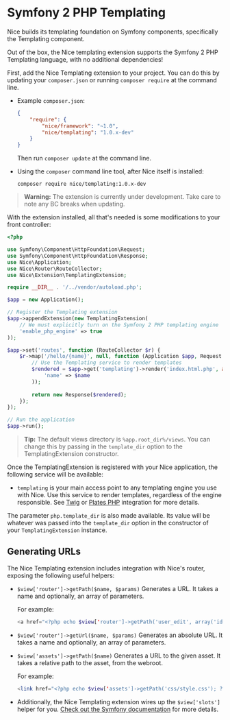 Symfony 2 PHP Templating
========================

Nice builds its templating foundation on Symfony components, specifically the Templating component.

Out of the box, the Nice templating extension supports the Symfony 2 PHP Templating language, with no
additional dependencies!

First, add the Nice Templating extension to your project. You can do this by updating your `composer.json` or
running `composer require` at the command line.

*   Example `composer.json`:

    ```json
    {
        "require": {
            "nice/framework": "~1.0",
            "nice/templating": "1.0.x-dev"
        }
    }
    ```
    
    Then run `composer update` at the command line.
    

*   Using the `composer` command line tool, after Nice itself is installed:

    ```
    composer require nice/templating:1.0.x-dev
    ```

> **Warning:** The extension is currently under development. Take care to note any BC breaks when updating.


With the extension installed, all that's needed is some modifications to your front controller:

```php
<?php

use Symfony\Component\HttpFoundation\Request;
use Symfony\Component\HttpFoundation\Response;
use Nice\Application;
use Nice\Router\RouteCollector;
use Nice\Extension\TemplatingExtension;

require __DIR__ . '/../vendor/autoload.php';

$app = new Application();

// Register the Templating extension
$app->appendExtension(new TemplatingExtension(
    // We must explicitly turn on the Symfony 2 PHP templating engine
    'enable_php_engine' => true
));

$app->set('routes', function (RouteCollector $r) {
    $r->map('/hello/{name}', null, function (Application $app, Request $request, $name) {
        // Use the Templating service to render templates
        $rendered = $app->get('templating')->render('index.html.php', array(
            'name' => $name
        ));
        
        return new Response($rendered);
    });
});

// Run the application
$app->run();
```

> **Tip:** The default views directory is `%app.root_dir%/views`. You can change this by passing in the `template_dir`
  option to the TemplatingExtension constructor.

Once the TemplatingExtension is registered with your Nice application, the following service will be available:

* `templating` is your main access point to any templating engine you use with Nice. Use this service to render templates,
  regardless of the engine responsible. See [Twig](twig.md) or [Plates PHP](plates.md) integration for more details.

The parameter `php.template_dir` is also made available. Its value will be whatever was passed into
the `template_dir` option in the constructor of your `TemplatingExtension` instance.


Generating URLs
---------------

The Nice Templating extension includes integration with Nice's router, exposing the following useful helpers:

*   `$view['router']->getPath($name, $params)` Generates a URL. It takes a name and optionally, an array of parameters.

    For example:
    ```php
    <a href="<?php echo $view['router']->getPath('user_edit', array('id' => 1)); ?>">Edit User</a>
    ```
    
*   `$view['router']->getUrl($name, $params)` Generates an absolute URL. It takes a name and optionally, an array of parameters.

*   `$view['assets']->getPath($name)` Generates a URL to the given asset. It takes a relative path to the asset, from the webroot.

    For example:
    ```php
    <link href="<?php echo $view['assets']->getPath('css/style.css'); ?>" rel="stylesheet">
    ```

*   Additionally, the Nice Templating extension wires up the `$view['slots']` helper for you.
    [Check out the Symfony documentation](http://symfony.com/doc/current/components/templating/helpers/slotshelper.html)
    for more details.
